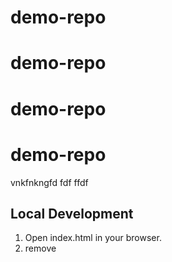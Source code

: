 # demo-repo
# demo-repo
# demo-repo
# demo-repo
vnkfnkngfd
fdf
ffdf


## Local Development


1. Open index.html in your browser. 
2. remove 